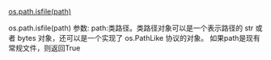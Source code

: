 [os.path.isfile(path)](#os.path.isfile)
<div id="os.path.isfile"></div>
os.path.isfile(path)  
参数:  
path:类路径。类路径对象可以是一个表示路径的 str 或者 bytes 对象，还可以是一个实现了 os.PathLike 协议的对象。
如果path是现有常规文件，则返回True
